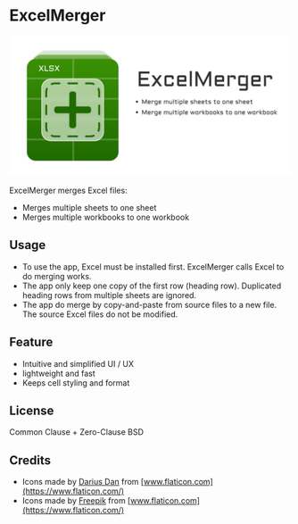 # ExcelMerger

![ExcelMerger](/static/cover.png)

ExcelMerger merges Excel files:

- Merges multiple sheets to one sheet
- Merges multiple workbooks to one workbook

## Usage

- To use the app, Excel must be installed first. ExcelMerger calls Excel to do merging works.
- The app only keep one copy of the first row (heading row). Duplicated heading rows from multiple sheets are ignored.
- The app do merge by copy-and-paste from source files to a new file. The source Excel files do not be modified.

## Feature

- Intuitive and simplified UI / UX
- lightweight and fast
- Keeps cell styling and format

## License

Common Clause + Zero-Clause BSD

## Credits

- Icons made by [Darius Dan](https://www.flaticon.com/authors/darius-dan) from [www.flaticon.com](https://www.flaticon.com/)
- Icons made by [Freepik](https://www.freepik.com") from [www.flaticon.com](https://www.flaticon.com/)
